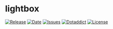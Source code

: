 # lightbox

[![Release](https://img.shields.io/github/v/release/franck-paul/lightbox)](https://github.com/franck-paul/lightbox/releases)
[![Date](https://img.shields.io/github/release-date/franck-paul/lightbox)](https://github.com/franck-paul/lightbox/releases)
[![Issues](https://img.shields.io/github/issues/franck-paul/lightbox)](https://github.com/franck-paul/lightbox/issues)
[![Dotaddict](https://img.shields.io/badge/dotaddict-official-green.svg)](https://plugins.dotaddict.org/dc2/details/lightbox)
[![License](https://img.shields.io/github/license/franck-paul/lightbox)](https://github.com/franck-paul/lightbox/blob/master/LICENSE)

